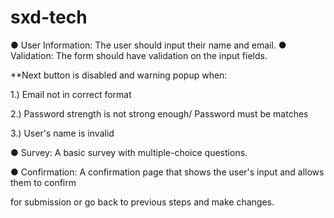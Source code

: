 # sxd-tech

● User Information: The user should input their name and email.
● Validation: The form should have validation on the input fields. 

**Next button is disabled and warning popup when:

  1.) Email not in correct format
  
  2.) Password strength is not strong enough/ Password must be matches
  
  3.) User's name is invalid 

● Survey: A basic survey with multiple-choice questions.

● Confirmation: A confirmation page that shows the user's input and allows them to confirm

for submission or go back to previous steps and make changes.



